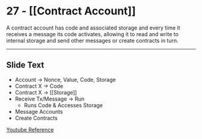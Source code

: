 # 27 - [[Contract Account]]

A contract account has code and associated storage and every time it receives a message its code activates, allowing it to read and write to internal storage and send other messages or create contracts in turn.

---
## Slide Text
- Account -> Nonce, Value, Code, Storage
- Contract X -> Code
- Contract X -> [[Storage]]
- Receive Tx/Message -> Run
	- Runs Code & Accesses Storage
- Message Accounts
- Create Contracts

[Youtube Reference](https://youtu.be/zIeBfuXxuWs?t=279)